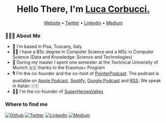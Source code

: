 
<h1 align="center"><strong> Hello There, I'm <a href="https://lucacorbucci.me">Luca Corbucci.</a></strong>
</h1>
<p align="center">
  <a href="https://lucacorbucci.me">Website</a> •
  <a href="https://twitter.com/lucacorbucci">Twitter</a> •
  <a href="https://www.linkedin.com/in/lucacorbucci/">Linkedin</a> •
  <a href="https://lucacorbucci.medium.com/">Medium</a>
</p>

<h3> 👨🏻‍💻 About Me </h3>

* 📌 I'm based in Pisa, Tuscany, Italy  
* 👨‍💻 I have a BSc degree in Computer Science and a MSc in Computer Science (Data and Knowledge: Science and Technologies)
* :robot: During my master I spent one semester at the Technical University of Munich 🇩🇪 thanks to the Erasmus+ Program
* 🎙 I'm the co-founder and the co-host of <a href="http://pointerpodcast.it">PointerPodcast</a>. The podcast is available on <a href="https://podcasts.apple.com/it/podcast/pointerpodcast/id1465505870">Apple Podcast</a>, <a href="https://open.spotify.com/show/3XmDzcZv4rCIx1VpWrbrkh">Spotify</a>, <a href="https://podcasts.google.com/feed/aHR0cHM6Ly9wb2ludGVycG9kY2FzdC5pdC9pbmRleC54bWw">Google Podcast</a> and <a href="https://pointerpodcast.it/index.xml">RSS</a>. We speak in Italian 🇮🇹
* 🦸‍♂️ I'm the co-founder of <a href="https://www.superheroesvalley.fun/">SuperHeroesValley</a>


<h3>Where to find me</h3>
<p><a href="https://github.com/lucacorbucci" target="_blank"><img alt="Github" src="https://img.shields.io/badge/GitHub-%2312100E.svg?&style=for-the-badge&logo=Github&logoColor=white" /></a> <a href="https://twitter.com/lucacorbucci" target="_blank"><img alt="Twitter" src="https://img.shields.io/badge/twitter-%231DA1F2.svg?&style=for-the-badge&logo=twitter&logoColor=white" /></a> <a href="https://www.linkedin.com/in/lucacorbucci/" target="_blank"><img alt="LinkedIn" src="https://img.shields.io/badge/linkedin-%230077B5.svg?&style=for-the-badge&logo=linkedin&logoColor=white" /></a> <a href="https://lucacorbucci.medium.com/" target="_blank"><img alt="Medium" src="https://img.shields.io/badge/medium-%2312100E.svg?&style=for-the-badge&logo=medium&logoColor=white" /></a>
</p>
